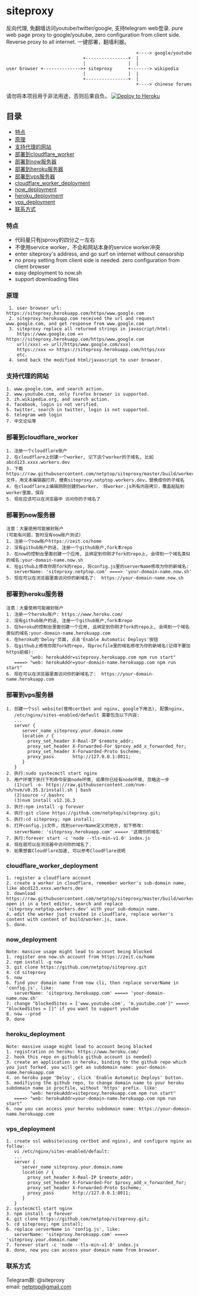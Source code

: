 # siteproxy
反向代理, 免翻墙访问youtube/twitter/google, 支持telegram web登录.
pure web page proxy to google/youtube, zero configuration from client side. Reverse proxy to all internet. 一键部署，翻墙利器。

```
                                                 +----> google/youtube
                             +----------------+  |
                             |                |  |
user browser +-------------->+ siteproxy      +-------> wikipedia
                             |                |  |
                             +----------------+  |
                                                 +----> chinese forums
```
请勿将本项目用于非法用途，否则后果自负。
[![Deploy to Heroku](https://www.herokucdn.com/deploy/button.png)](https://heroku.com/deploy)
## 目录

- [特点](#特点)
- [原理](#原理)
- [支持代理的网站](#支持代理的网站)
- [部署到cloudflare_worker](#部署到cloudflare_worker)
- [部署到now服务器](#部署到now服务器)
- [部署到heroku服务器](#部署到heroku服务器)
- [部署到vps服务器](#部署到vps服务器)
- [cloudflare_worker_deployment](#cloudflare_worker_deployment)
- [now_deployment](#now_deployment)
- [heroku_deployment](#heroku_deployment)
- [vps_deployment](#vps_deployment)
- [联系方式](#联系方式)

### 特点
- 代码量只有jsproxy的四分之一左右
- 不使用service worker，不会和网站本身的service worker冲突
- enter siteproxy's address, and go surf on internet without censorship
- no proxy setting from client side is needed. zero configuration from client browser
- easy deployment to now.sh
- support downloading files

### 原理
```
 1. user browser url: https://siteproxy.herokuapp.com/https/www.google.com
 2. siteproxy.herokuapp.com received the url and request www.google.com, and get response from www.google.com
 3. siteproxy replace all returned strings in javascript/html:
    https://www.google.com => https://siteproxy.herokuapp.com/https/www.google.com
    url(/xxx) => url(/https/www.google.com/xxx)
    https://xxx => https://siteproxy.herokuapp.com/https/xxx
    etc.
 4. send back the modified html/javascript to user browser.
```

### 支持代理的网站
```
1. www.google.com, and search action.
2. www.youtube.com, only firefox browser is supported.
3. zh.wikipedia.org, and search action.
4. facebook, login is not verified.
5. twitter, search in twitter, login is not supported.
6. telegram web login
7. 中文论坛等
```
### 部署到cloudflare_worker
```
1. 注册一个cloudflare账户
2. 在cloudflare上创建一个worker, 记下这个worker的子域名, 比如 abcd123.xxxx.workers.dev
3. 下载https://raw.githubusercontent.com/netptop/siteproxy/master/build/worker.js文件，用文本编辑器打开，搜索siteproxy.netptop.workers.dev，替换成你的子域名
4. 在cloudflare上编辑刚刚创建的worker， 将worker.js所有内容拷贝，覆盖粘贴到worker里面，保存
5. 现在应该可以在浏览器中 访问你的子域名了
```
### 部署到now服务器
```
注意：大量使用可能被封账户
(可能有问题，暂时没有now账户测试)
1. 注册一个now账户https://zeit.co/home
2. 没有github账户的话, 注册一个github账户,fork本repo
3. 在now的控制台里面创建一个应用, 且绑定到你刚才fork的repo上, 会得到一个域名类似的域名:your-domain-name.now.sh
4. 在github上修改你刚fork的repo, 将config.js里的serverName修改为你的新域名:
   serverName: 'siteproxy.netptop.com' ====> 'your-domain-name.now.sh'
5. 现在可以在浏览器里面访问你的新域名了:  https://your-domain-name.now.sh
```
### 部署到heroku服务器
```
注意：大量使用可能被封账户
1. 注册一个heroku账户: https://www.heroku.com/
2. 没有github账户的话, 注册一个github账户,fork本repo
3. 在heroku的控制台里面创建一个应用, 且绑定到你刚才fork的repo上, 会得到一个域名类似的域名:your-domain-name.herokuapp.com
4. 在heroku的'Deloy'页面, 点击'Enable Automatic Deploys'按钮
5. 在github上修改你刚fork的repo, 将procfile里的域名修改为你的新域名(记得不要加https前缀):
         "web: herokuAddr=siteproxy.herokuapp.com npm run start"
   ====> "web: herokuAddr=your-domain-name.herokuapp.com npm run start"
6. 现在可以在浏览器里面访问你的新域名了:  https://your-domain-name.herokuapp.com
```
### 部署到vps服务器
```
1. 创建一个ssl website(使用certbot and nginx, google下用法), 配置nginx,
   /etc/nginx/sites-enabled/default 需要包含以下内容:
   ...
   server {
      server_name siteproxy.your.domain.name
      location / {
        proxy_set_header X-Real-IP $remote_addr;
        proxy_set_header X-Forwarded-For $proxy_add_x_forwarded_for;
        proxy_set_header X-Forwarded-Proto $scheme;
        proxy_pass       http://127.0.0.1:8011;
      }
   }
2. 执行:sudo systecmctl start nginx
3. 用户环境下执行下列命令安装node环境, 如果你已经有node环境, 忽略这一步
   (1)curl -o- https://raw.githubusercontent.com/nvm-sh/nvm/v0.35.3/install.sh | bash
   (2)source ~/.bashrc
   (3)nvm install v12.16.3
3. 执行:npm install -g forever
4. 执行:git clone https://github.com/netptop/siteproxy.git;
5. 执行:cd siteproxy; npm install;
6. 打开config.js文件, 找到serverName定义的地方, 如下修改:
   serverName: 'siteproxy.herokuapp.com' ====> '这填你的域名'
7. 执行:forever start -c 'node --tls-min-v1.0' index.js
8. 现在就可以在浏览器中访问你的域名了.
9. 如果想套CloudFlare加速, 可以参考CloudFlare说明
```
### cloudflare_worker_deployment
```
1. register a cloudflare account
2. create a worker in cloudflare, remember worker's sub-domain name, like abcd123.xxxx.workers.dev
3. download https://raw.githubusercontent.com/netptop/siteproxy/master/build/worker.js, open it in a text editor, search and replace 'siteproxy.netptop.workers.dev' with your sub-domain name.
4. edit the worker just created in cloudflare, replace worker's content with content of build/worker.js, save.
5. done.
```

### now_deployment
```
Note: massive usage might lead to account being blocked
1. register one now.sh account from https://zeit.co/home
2. npm install -g now
3. git clone https://github.com/netptop/siteproxy.git
4. cd siteproxy
5. now
6. find your domain name from now cli, then replace serverName in 'config.js', like:
   serverName: 'siteproxy.herokuapp.com' ====> 'your-domain-name.now.sh'
7. change "blockedSites = ['www.youtube.com', 'm.youtube.com']" ====> "blockedSites = []" if you want to support youtube
8. now --prod
9. done

```
### heroku_deployment
```
Note: massive usage might lead to account being blocked
1. registration on heroku: https://www.heroku.com/
2. hook this repo on github(a github account is needed)
3. create an application in heroku, binding to the github repo which you just forked. you will get an subdomain name: your-domain-name.herokuapp.com
4. on heroku page 'Deloy', click 'Enable Automatic Deploys' button.
5. modifiying the github repo, to change domain name to your heroku subdomain name in procfile, without 'https' prefix. like:
         "web: herokuAddr=siteproxy.herokuapp.com npm run start"
   ====> "web: herokuAddr=your-domain-name.herokuapp.com npm run start"
6. now you can access your heroku subdomain name: https://your-domain-name.herokuapp.com
```
### vps_deployment
```
1. create ssl website(using certbot and nginx), and configure nginx as follow:
   vi /etc/nginx/sites-enabled/default:
   ...
   server {
      server_name siteproxy.your.domain.name
      location / {
        proxy_set_header X-Real-IP $remote_addr;
        proxy_set_header X-Forwarded-For $proxy_add_x_forwarded_for;
        proxy_set_header X-Forwarded-Proto $scheme;
        proxy_pass       http://127.0.0.1:8011;
      }
   }
2. systecmctl start nginx
3. npm install -g forever
4. git clone https://github.com/netptop/siteproxy.git; 
5. cd siteproxy; npm install;
6. replace serverName in 'config.js', like:
   serverName: 'siteproxy.herokuapp.com' ====> 'siteproxy.your.domain.name'
7. forever start -c 'node --tls-min-v1.0' index.js
8. done, now you can access your domain name from browser.
```
### 联系方式
Telegram群: @siteproxy
<br />
email: netptop@gmail.com
